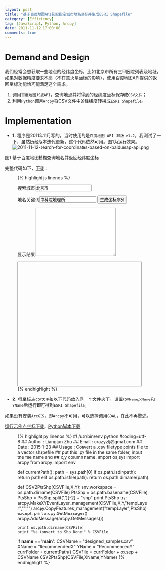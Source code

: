 ```yaml
---
layout: post
title: "基于百度地图API获取指定城市地名坐标并生成ESRI Shapefile"
category: [Efficiency]
tag: [JavaScript, Python, Arcpy]
date: 2011-11-12 17:00:00
comments: true
---
```


Demand and Design
=====

我们经常会想获取一些地点的经纬度坐标，比如北京市所有三甲医院列表及地址，如果对数据精度要求不高（不在意火星坐标的影响），使用百度地图API提供的返回坐标功能恰巧能满足这个需求。
1. 调用`百度地图JS版API`，查询地点并将得到的经纬度坐标保存成`CSV文件`；
2. 利用`Python`调用`Arcpy`将CSV文件中的经纬度转换成`ESRI Shapefile`。

Implementation
=====

- **1.**   程序是2011年11月写的，当时使用的是`百度地图 API JS版 v1.2`，我测试了一下，虽然历经版本迭代更新，这个代码依然可用。图1为运行效果。
![2011-11-12-search-for-coordinates-based-on-baidumap-api.png](http://zhulj-blog.oss-cn-beijing.aliyuncs.com/baidu-API-search-locations/2011-11-12-search-for-coordinates-based-on-baidumap-api.png)

图1 基于百度地图模糊查询地名并返回经纬度坐标

完整代码如下，[下载](http://zhulj-blog.oss-cn-beijing.aliyuncs.com/baidu-API-search-locations/SearchForLocationCoordinateFromBaiduAPI.html)：

<figure class="lineno-container">
{% highlight js linenos %}
<!DOCTYPE HTML PUBLIC "-//W3C//DTD HTML 4.01 Transitional//EN" "http://www.w3.org/TR/html4/loose.dtd">
<html>
<head>
<title>Get Geographic Coordinates of Given Place</title>
<meta name="Author" content="Liang-Jun Zhu">
<meta name="Keywords" content="batch,geographic coordinates,fuzzy search">
<meta name="Description" content="Get geographic coordinates of given place based on Baidu Map API.">
<script type="text/javascript" src="http://api.map.baidu.com/api?v=1.2"></script>
</head>
<body>
	<P>搜索城市<input id="txtCity" type="text" value="北京市" /></n>
	<p>地名关键词<input id="txtSearch" type="text" value="中科院地理所" />
	<input type="button" value="生成坐标序列" onclick="search()" /> </n>
	<p>显示结果<textarea id="txtResult" rows="10" cols="30" value="" /></textarea>
<div id="divMap" style="width:400px;height:400px;border:solid 1px gray"></div>
	<script type="text/javascript">
	function $(id){
		return document.getElementById(id);//定义$,以便调用
	}
	var map = new BMap.Map("divMap");//创建地图
	var city=new BMap.LocalSearch(map,{renderOptions:{map:map,autoViewport:true}});
	function search(){
		$("txtResult").value=""//每次生成前清空文本域
		map.clearOverlays(); //清除地图上所有标记
		var c=$("txtCity").value;
		city.search(c);//查找城市
		var s=$("txtSearch").value;
		var ls = new BMap.LocalSearch(c);
		ls.search(s);
		var i=1;
		ls.setSearchCompleteCallback(function(rs){
			if (ls.getStatus() == BMAP_STATUS_SUCCESS){
					for(j=0;j<rs.getCurrentNumPois();j++)
					{
						var poi=rs.getPoi(j);
						map.addOverlay(new BMap.Marker(poi.point)); //如果查询到，则添加红色marker
						$("txtResult").value+= poi.title+":" +poi.point.lng+","+poi.point.lat+'\n';
					}
					if(rs.getPageIndex!=rs.getNumPages())
          {
            ls.gotoPage(i);
            i=i+1;
          }
			}});}
	</script>
</body>
</html>
{% endhighlight %}
</figure>

- **2.** 将坐标点`CSV文件`和以下代码放入同一个文件夹下，设置`CSVName`,`XName`和`YName`后运行即可得到`ESRI Shapefile`。

如果没有安装`ArcGIS`，即`Arcpy`不可用，可以选择调用`GDAL`，在此不再赘述。

[运行示例点坐标下载](http://zhulj-blog.oss-cn-beijing.aliyuncs.com/baidu-API-search-locations/designed_samples.csv)，[Python脚本下载](http://zhulj-blog.oss-cn-beijing.aliyuncs.com/baidu-API-search-locations/CSV2PtsShp.py)

<figure class="lineno-container">
{% highlight py linenos %}
#! /usr/bin/env python
#coding=utf-8
## Author : Liangjun Zhu
## Email : crazyzlj@gmail.com
## Date : 2015-1-23
## Usage : Convert a .csv filetype points file to a vector shapefile
##         put this .py file in the same folder, input the file name and 
##         x,y column name.
import os,sys
import arcpy
from arcpy import env

def currentPath():
    path = sys.path[0]
    if os.path.isdir(path):
        return path
    elif os.path.isfile(path):
        return os.path.dirname(path)

def CSV2PtsShp(CSVFile,X,Y):
    env.workspace = os.path.dirname(CSVFile)
    PtsShp = os.path.basename(CSVFile)
    PtsShp = PtsShp.split('.')[-2] + ".shp"
    print PtsShp
    try:
        arcpy.MakeXYEventLayer_management(CSVFile,X,Y,"tempLayer","","")
        arcpy.CopyFeatures_management("tempLayer",PtsShp)
    except:
        print arcpy.GetMessages()
        arcpy.AddMessage(arcpy.GetMessages())
    
    print os.path.dirname(CSVFile)
    print "%s Convert to Shp Done!" % CSVFile

if __name__ == '__main__':
    CSVName = "designed_samples.csv"
    XName = "RecommendedX"
    YName = "RecommendedY"
    currFolder = currentPath()
    CSVFile = currFolder + os.sep + CSVName
    CSV2PtsShp(CSVFile,XName,YName)
{% endhighlight %}
</figure>   